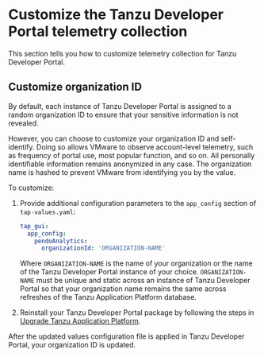 # Customize the Tanzu Developer Portal telemetry collection

This section tells you how to customize telemetry collection for Tanzu Developer Portal.

## <a id="telemetry-customizing"></a> Customize organization ID

By default, each instance of Tanzu Developer Portal is assigned to a random organization ID
to ensure that your sensitive information is not revealed.

However, you can choose to customize your organization ID and self-identify. Doing so allows VMware
to observe account-level telemetry, such as frequency of portal use, most popular function,
and so on.
All personally identifiable information remains anonymized in any case. The organization name is
hashed to prevent VMware from identifying you by the value.

To customize:

1. Provide additional configuration parameters to the `app_config` section of `tap-values.yaml`:

   ```yaml
   tap_gui:
     app_config:
       pendoAnalytics:
         organizationId: 'ORGANIZATION-NAME'
   ```

   Where `ORGANIZATION-NAME` is the name of your organization or the name of the
   Tanzu Developer Portal instance of your choice. `ORGANIZATION-NAME` must be unique and
   static across an instance of Tanzu Developer Portal so that your organization name remains
   the same across refreshes of the Tanzu Application Platform database.

2. Reinstall your Tanzu Developer Portal package by following the steps in
   [Upgrade Tanzu Application Platform](../../upgrading.hbs.md).

After the updated values configuration file is applied in Tanzu Developer Portal, your
organization ID is updated.
